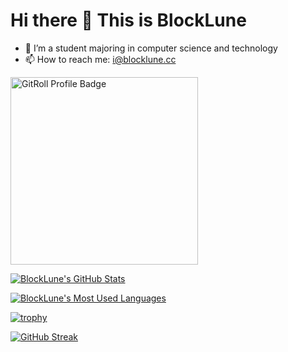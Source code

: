 # Hi there 👋 This is BlockLune

- 🔭 I’m a student majoring in computer science and technology
- 📫 How to reach me: [i@blocklune.cc](mailto:i@blocklune.cc)

<a href="https://gitroll.io/profile/uKbjoWRe2cVQGqMuIgfYUJTqBKkb2" target="_blank" style="border">
  <img src="https://gitroll.io/api/badges/profiles/v1/uKbjoWRe2cVQGqMuIgfYUJTqBKkb2?theme=dark" alt="GitRoll Profile Badge" height="300" />
</a>

[![BlockLune's GitHub Stats](https://github-readme-stats.vercel.app/api?username=blocklune&theme=dracula&show_icons=true&custom_title=Github%20Stats)](https://github.com/anuraghazra/github-readme-stats)

[![BlockLune's Most Used Languages](https://github-readme-stats.vercel.app/api/top-langs/?username=BlockLune&theme=dracula&exclude_repo=blocklune.github.io)](https://github.com/anuraghazra/github-readme-stats)

[![trophy](https://github-profile-trophy.vercel.app/?username=BlockLune&theme=dracula&row=1&column=7)](https://github.com/ryo-ma/github-profile-trophy)

[![GitHub Streak](https://streak-stats.demolab.com?user=BlockLune&theme=dracula)](https://git.io/streak-stats)


